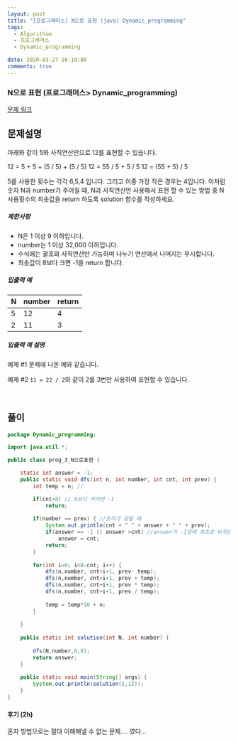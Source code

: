 ```yaml
---
layout: post
title: "[프로그래머스] N으로 표현 (java) Dynamic_programming"
tags:
  - Algorithum
  - 프로그래머스
  - Dynamic_programming

date: 2020-03-27 16:10:00
comments: true
---
```




###   N으로 표현 (프로그래머스> Dynamic_programming)

[문제 링크](https://programmers.co.kr/learn/courses/30/lessons/42895 )

## 문제설명

아래와 같이 5와 사칙연산만으로 12를 표현할 수 있습니다.

12 = 5 + 5 + (5 / 5) + (5 / 5)
12 = 55 / 5 + 5 / 5
12 = (55 + 5) / 5

5를 사용한 횟수는 각각 6,5,4 입니다. 그리고 이중 가장 작은 경우는 4입니다.
이처럼 숫자 N과 number가 주어질 때, N과 사칙연산만 사용해서 표현 할 수 있는 방법 중 N 사용횟수의 최솟값을 return 하도록 solution 함수를 작성하세요.

##### 제한사항

- N은 1 이상 9 이하입니다.
- number는 1 이상 32,000 이하입니다.
- 수식에는 괄호와 사칙연산만 가능하며 나누기 연산에서 나머지는 무시합니다.
- 최솟값이 8보다 크면 -1을 return 합니다.

##### 입출력 예

| N    | number | return |
| ---- | ------ | ------ |
| 5    | 12     | 4      |
| 2    | 11     | 3      |

##### 입출력 예 설명

예제 #1
문제에 나온 예와 같습니다.

예제 #2
`11 = 22 / 2`와 같이 2를 3번만 사용하여 표현할 수 있습니다.

<br>

## 풀이

```java
package Dynamic_programming;

import java.util.*;

public class prog_3_N으로표현 {

	static int answer = -1;
	public static void dfs(int n, int number, int cnt, int prev) {
		int temp = n; //

		if(cnt>8) // 8보다 커지면 -1
			return;
		
		if(number == prev) { //숫자가 같을 때
			System.out.println(cnt + " " + answer + " " + prev);
			if(answer == -1 || answer >cnt) //answer가 -1일때 최초로 바뀌는거니까 or answer가 cnt보다 클 떄
				answer = cnt;
			return;
		}
		
		for(int i=0; i<8-cnt; i++) {
			dfs(n,number, cnt+i+1, prev- temp);
			dfs(n,number, cnt+i+1, prev + temp);
			dfs(n,number, cnt+i+1, prev * temp);
			dfs(n,number, cnt+i+1, prev / temp);
			
			temp = temp*10 + n;
		}
		
	}
	
    public static int solution(int N, int number) {
    	
    	dfs(N,number,0,0);
        return answer;
    }
    
    public static void main(String[] args) {
		System.out.println(solution(5,12));
	}
}

```

#### 후기 (2h)

혼자 방법으로는 절대 이해해낼 수 없는 문제.... 였다...<br>

